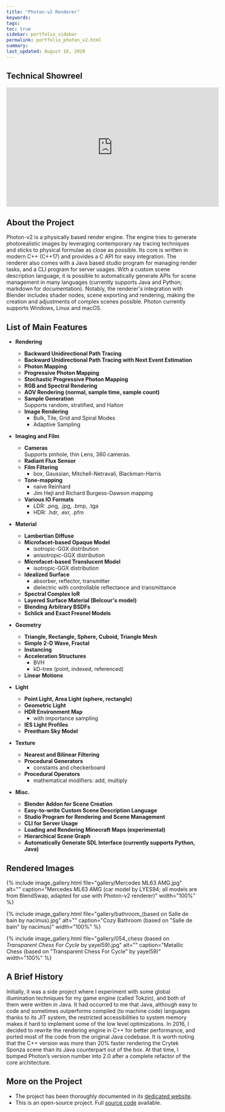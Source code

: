 ```yaml
---
title: "Photon-v2 Renderer"
keywords: 
tags: 
toc: true
sidebar: portfolio_sidebar
permalink: portfolio_photon_v2.html
summary: 
last_updated: August 16, 2020
---
```


## Technical Showreel

<iframe width="560" height="315" src="https://www.youtube.com/embed/yieawWJ31pw" frameborder="0" allow="accelerometer; autoplay; encrypted-media; gyroscope; picture-in-picture" allowfullscreen></iframe>

## About the Project

Photon-v2 is a physically based render engine. The engine tries to generate photorealistic images by leveraging contemporary ray tracing techniques and sticks to physical formulae as close as possible. Its core is written in modern C++ (C++17) and provides a C API for easy integration. The renderer also comes with a Java based studio program for managing render tasks, and a CLI program for server usages. With a custom scene description language, it is possible to automatically generate APIs for scene management in many languages (currently supports Java and Python; markdown for documentation). Notably, the renderer's integration with Blender includes shader nodes, scene exporting and rendering, making the creation and adjustments of complex scenes possible. Photon currently supports Windows, Linux and macOS.

## List of Main Features

* **Rendering**
  * **Backward Unidirectional Path Tracing**
  * **Backward Unidirectional Path Tracing with Next Event Estimation**
  * **Photon Mapping**
  * **Progressive Photon Mapping**
  * **Stochastic Progressive Photon Mapping**
  * **RGB and Spectral Rendering**
  * **AOV Rendering (normal, sample time, sample count)**
  * **Sample Generation**  
    Supports random, stratified, and Halton
  * **Image Rendering**
    * Bulk, Tile, Grid and Spiral Modes
    * Adaptive Sampling

* **Imaging and Film**
  * **Cameras**  
    Supports pinhole, thin Lens, 360 cameras.
  * **Radiant Flux Sensor**
  * **Film Filtering**
    * box, Gaussian, Mitchell-Netravali, Blackman-Harris
  * **Tone-mapping**
    * naive Reinhard
    * Jim Hejl and Richard Burgess-Dawson mapping
  * **Various IO Formats**
    * LDR: .png, .jpg, .bmp, .tga
    * HDR: .hdr, .exr, .pfm

* **Material**
  * **Lambertian Diffuse**
  * **Microfacet-based Opaque Model**
    * isotropic-GGX distribution
    * anisotropic-GGX distribution
  * **Microfacet-based Translucent Model**
    * isotropic-GGX distribution
  * **Idealized Surface**
    * absorber, reflector, transmitter
    * dielectric with controllable reflectance and transmittance
  * **Spectral Complex IoR**
  * **Layered Surface Material (Belcour's model)**
  * **Blending Arbitrary BSDFs**
  * **Schlick and Exact Fresnel Models**

* **Geometry**
  * **Triangle, Rectangle, Sphere, Cuboid, Triangle Mesh**
  * **Simple 2-D Wave, Fractal**
  * **Instancing**
  * **Acceleration Structures**
    * BVH
    * kD-tree (point, indexed, referenced)
  * **Linear Motions**

* **Light**
  * **Point Light, Area Light (sphere, rectangle)**
  * **Geometric Light**
  * **HDR Environment Map**
    * with importance sampling
  * **IES Light Profiles**
  * **Preetham Sky Model**

* **Texture**
  * **Nearest and Bilinear Filtering**
  * **Procedural Generators**
    * constants and checkerboard
  * **Procedural Operators**
    * mathematical modifiers: add, multiply

* **Misc.**
  * **Blender Addon for Scene Creation**
  * **Easy-to-write Custom Scene Description Language**
  * **Studio Program for Rendering and Scene Management**
  * **CLI for Server Usage**
  * **Loading and Rendering Minecraft Maps (experimental)**
  * **Hierarchical Scene Graph**
  * **Automatically Generate SDL Interface (currently supports Python, Java)**

## Rendered Images

{% include image_gallery.html file="gallery/Mercedes ML63 AMG.jpg" alt="" caption="Mercedes ML63 AMG (car model by LYES94; all models are from BlendSwap, adapted for use with Photon-v2 renderer)" width="100%" %}

{% include image_gallery.html file="gallery/bathroom_(based on Salle de bain by nacimus).jpg" alt="" caption="Cozy Bathroom (based on \"Salle de bain\" by nacimus)" width="100%" %}

{% include image_gallery.html file="gallery/054_chess (based on _Transparent Chess For Cycle_ by yayel59).jpg" alt="" caption="Metallic Chess (based on \"Transparent Chess For Cycle\" by yayel59)" width="100%" %}

## A Brief History

Initially, it was a side project where I experiment with some global illumination techniques for my game engine (called Tokzin), and both of them were written in Java. It had occurred to me that Java, although easy to code and sometimes outperforms compiled (to machine code) languages thanks to its JIT system, the restricted accessibilities to system memory makes it hard to implement some of the low level optimizations. In 2016, I decided to rewrite the rendering engine in C++ for better performance, and ported most of the code from the original Java codebase. It is worth noting that the C++ version was more than 20% faster rendering the Crytek Sponza scene than its Java counterpart out of the box. At that time, I bumped Photon’s version number into 2.0 after a complete refactor of the core architecture.

## More on the Project

* The project has been thoroughly documented in its [dedicated website](photon_v2_what_is_photon.html).
* This is an open-source project. Full [source code](https://github.com/TzuChieh/Photon-v2) available.
